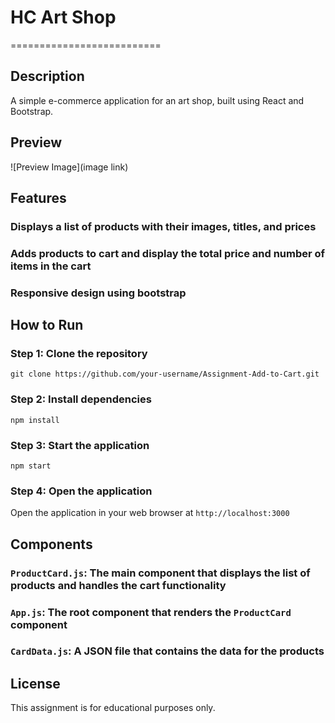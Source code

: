 # HC Art Shop
==========================

## Description
A simple e-commerce application for an art shop, built using React and Bootstrap.

## Preview
![Preview Image](image link)

## Features
### Displays a list of products with their images, titles, and prices
### Adds products to cart and display the total price and number of items in the cart
### Responsive design using bootstrap

## How to Run
### Step 1: Clone the repository
`git clone https://github.com/your-username/Assignment-Add-to-Cart.git`

### Step 2: Install dependencies
`npm install`

### Step 3: Start the application
`npm start`

### Step 4: Open the application
Open the application in your web browser at `http://localhost:3000`

## Components
### `ProductCard.js`: The main component that displays the list of products and handles the cart functionality
### `App.js`: The root component that renders the `ProductCard` component
### `CardData.js`: A JSON file that contains the data for the products

## License
This assignment is for educational purposes only.